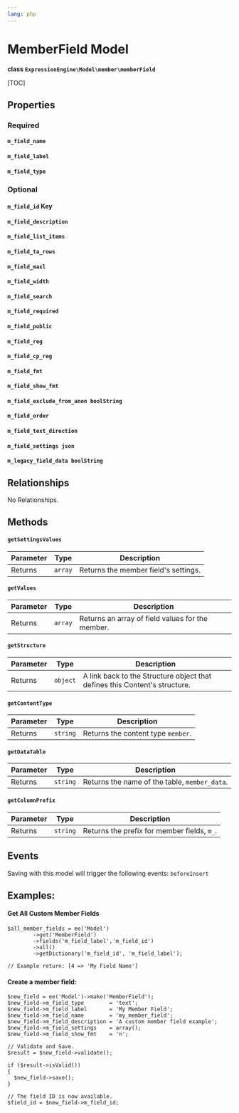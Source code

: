 ```yaml
---
lang: php
---
```


<!--
    This source file is part of the open source project
    ExpressionEngine User Guide (https://github.com/ExpressionEngine/ExpressionEngine-User-Guide)

    @link      https://expressionengine.com/
    @copyright Copyright (c) 2003-2021, Packet Tide, LLC (https://packettide.com)
    @license   https://expressionengine.com/license Licensed under Apache License, Version 2.0
-->

# MemberField Model

**class `ExpressionEngine\Model\member\memberField`**

[TOC]

## Properties

### Required
#### `m_field_name`
#### `m_field_label`
#### `m_field_type`

### Optional
#### `m_field_id` Key
#### `m_field_description`
#### `m_field_list_items`
#### `m_field_ta_rows`
#### `m_field_maxl`
#### `m_field_width`
#### `m_field_search`
#### `m_field_required`
#### `m_field_public`
#### `m_field_reg`
#### `m_field_cp_reg`
#### `m_field_fmt`
#### `m_field_show_fmt`
#### `m_field_exclude_from_anon boolString`
#### `m_field_order`
#### `m_field_text_direction`
#### `m_field_settings json`
#### `m_legacy_field_data boolString`

## Relationships

No Relationships.

## Methods

#### `getSettingsValues`

| Parameter | Type         | Description                                   |
| --------- | ------------ | --------------------------------------------- |
| Returns   | `array` | Returns the member field's settings. |

#### `getValues`

| Parameter | Type         | Description                                   |
| --------- | ------------ | --------------------------------------------- |
| Returns   | `array` | Returns an array of field values for the member. |

#### `getStructure`

| Parameter | Type         | Description                                   |
| --------- | ------------ | --------------------------------------------- |
| Returns   | `object` | A link back to the Structure object that defines this Content's structure. |

#### `getContentType`

| Parameter | Type         | Description                                   |
| --------- | ------------ | --------------------------------------------- |
| Returns   | `string` | Returns the content type `member`. |

#### `getDataTable`

| Parameter | Type         | Description                                   |
| --------- | ------------ | --------------------------------------------- |
| Returns   | `string` | Returns the name of the table, `member_data`. |

#### `getColumnPrefix`

| Parameter | Type         | Description                                   |
| --------- | ------------ | --------------------------------------------- |
| Returns   | `string` | Returns the prefix for member fields, `m_`. |

## Events
Saving with this model will trigger the following events:
`beforeInsert`

## Examples:

#### Get All Custom Member Fields
```
$all_member_fields = ee('Model')
        ->get('MemberField')
        ->fields('m_field_label','m_field_id')
        ->all()
        ->getDictionary('m_field_id', 'm_field_label');

// Example return: [4 => 'My Field Name']
```

#### Create a member field:
```
$new_field = ee('Model')->make('MemberField');
$new_field->m_field_type        = 'text';
$new_field->m_field_label       = 'My Member Field';
$new_field->m_field_name        = 'my_member_field';
$new_field->m_field_description = 'A custom member field example';
$new_field->m_field_settings    = array();
$new_field->m_field_show_fmt    = 'n';

// Validate and Save.
$result = $new_field->validate();

if ($result->isValid())
{
  $new_field->save();
}

// The field ID is now available.
$field_id = $new_field->m_field_id;
```